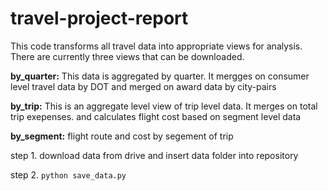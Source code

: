 # travel-project-report
This code transforms all travel data into appropriate views for analysis. There are currently three views that can be downloaded.   


**by_quarter:** This data is aggregated by quarter. It mergges on consumer level travel data by DOT and merged on award data by city-pairs

**by_trip:** This is an aggregate level view of trip level data. It merges on total trip exepenses. and calculates flight cost based on segment level data

**by_segment:** flight route and cost by segement of trip 


step 1. download data from drive and insert data folder into repository

step 2. ```python save_data.py```

